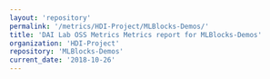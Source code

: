 ```yaml
---
layout: 'repository'
permalink: '/metrics/HDI-Project/MLBlocks-Demos/'
title: 'DAI Lab OSS Metrics Metrics report for MLBlocks-Demos'
organization: 'HDI-Project'
repository: 'MLBlocks-Demos'
current_date: '2018-10-26'
---
```

